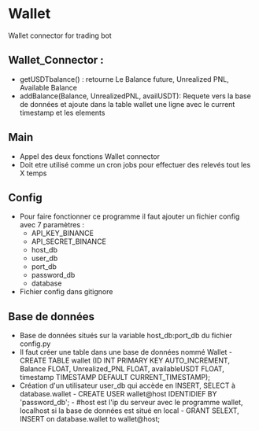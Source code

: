 # Wallet
Wallet connector for trading bot


## Wallet_Connector :
  - getUSDTbalance() : retourne Le Balance future, Unrealized PNL, Available Balance
  - addBalance(Balance, UnrealizedPNL, availUSDT): Requete vers la base de données et ajoute dans la table wallet une ligne avec le current timestamp et les elements
 
 
 ## Main 
  - Appel des deux fonctions Wallet connector
  - Doit etre utilisé comme un cron jobs pour effectuer des relevés tout les X temps


## Config
  - Pour faire fonctionner ce programme il faut ajouter un fichier config avec 7 paramètres :
      - API_KEY_BINANCE
      - API_SECRET_BINANCE
      - host_db
      - user_db
      - port_db
      - password_db
      - database
  - Fichier config dans gitignore

## Base de données
  - Base de données situés sur la variable host_db:port_db du fichier config.py
  - Il faut créer une table dans une base de données nommé Wallet
            - CREATE TABLE wallet (ID INT PRIMARY KEY AUTO_INCREMENT, Balance FLOAT, Unrealized_PNL FLOAT, availableUSDT FLOAT, timestamp TIMESTAMP DEFAULT CURRENT_TIMESTAMP);
  - Création d'un utilisateur user_db qui accède en INSERT, SELECT à database.wallet 
            - CREATE USER wallet@host IDENTIDIEF BY 'password_db';
            - #host est l'ip du serveur avec le programme wallet, localhost si la base de données est situé en local
            - GRANT SELEXT, INSERT on database.wallet to wallet@host;



